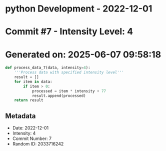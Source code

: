 ﻿# python Development - 2022-12-01
# Commit #7 - Intensity Level: 4
# Generated on: 2025-06-07 09:58:18
```python
def process_data_7(data, intensity=4):
    '''Process data with specified intensity level'''
    result = []
    for item in data:
        if item > 0:
            processed = item * intensity + 77
            result.append(processed)
    return result
```
## Metadata
- Date: 2022-12-01
- Intensity: 4
- Commit Number: 7
- Random ID: 2033716242
